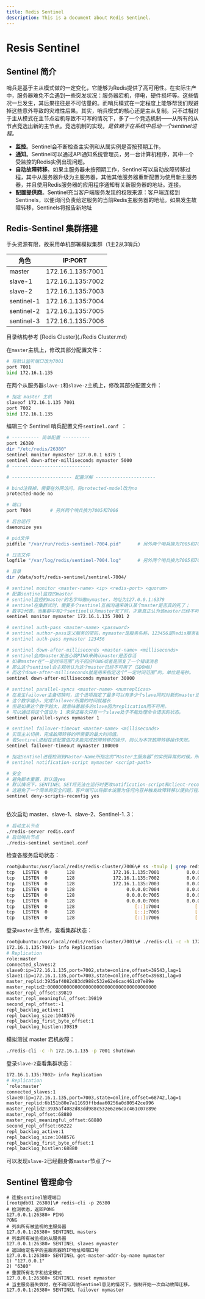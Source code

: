 ```yaml
---
title: Redis Sentinel
description: This is a document about Redis Sentinel.
---
```


# Resis Sentinel    

## Sentinel 简介

哨兵是基于主从模式做的一定变化，它能够为Redis提供了高可用性。在实际生产中，服务器难免不会遇到一些突发状况：服务器宕机，停电，硬件损坏等。这些情况一旦发生，其后果往往是不可估量的。而哨兵模式在一定程度上能够帮我们规避掉这些意外导致的灾难性后果。其实，哨兵模式的核心还是主从复制。只不过相对于主从模式在主节点宕机导致不可写的情况下，多了一个竞选机制——从所有的从节点竞选出新的主节点。竞选机制的实现，*是依赖于在系统中启动一个sentinel进程。*

- **监控**。Sentinel会不断检查主实例和从属实例是否按预期工作。
- **通知**。Sentinel可以通过API通知系统管理员，另一台计算机程序，其中一个受监控的Redis实例出现问题。
- **自动故障转移**。如果主服务器未按预期工作，Sentinel可以启动故障转移过程，其中从服务器升级为主服务器，其他其他服务器重新配置为使用新主服务器，并且使用Redis服务器的应用程序通知有关新服务器的地址。连接。
- **配置提供商**。Sentinel充当客户端服务发现的权限来源：客户端连接到Sentinels，以便询问负责给定服务的当前Redis主服务器的地址。如果发生故障转移，Sentinels将报告新地址

## Redis-Sentinel 集群搭建

手头资源有限，故采用单机部署模拟集群（1主2从3哨兵）

| 角色       | IP:PORT           |
| ---------- | ----------------- |
| master     | 172.16.1.135:7001 |
| slave-1    | 172.16.1.135:7002 |
| slave-2    | 172.16.1.135:7003 |
| sentinel-1 | 172.16.1.135:7004 |
| sentinel-2 | 172.16.1.135:7005 |
| sentinel-3 | 172.16.1.135:7006 |

目录结构参考 [Redis Cluster](./Redis Cluster.md)

在`master`主机上，修改其部分配置文件：

```bash
# 将默认监听端口改为7001
port 7001
bind 172.16.1.135
```

在两个从服务器`slave-1`和`slave-2`主机上，修改其部分配置文件：

```bash
# 指定 master 主机
slaveof 172.16.1.135 7001
port 7002
bind 172.16.1.135
```

编辑三个 Sentinel 哨兵配置文件`sentinel.conf `：

```bash
# ---------- 简单配置 ----------
port 26380
dir "/etc/redis/26380"
sentinel monitor mymaster 127.0.0.1 6379 1
sentinel down-after-milliseconds mymaster 5000
# -----------------------------

# ---------------------- 配置详解 ----------------------

# bind注释掉，需要在外网访问，将protected-model改为no
protected-mode no

# 端口
port 7004		# 另外两个哨兵换为7005和7006

# 后台运行
daemonize yes

# pid文件
pidfile "/var/run/redis-sentinel-7004.pid"		# 另外两个哨兵换为7005和7006

# 日志文件
logfile "/var/log/redis/sentinel-7004.log"		# 另外两个哨兵换为7005和7006

# 目录
dir /data/soft/redis-sentinel/sentinel-7004/

# sentinel monitor <master-name> <ip> <redis-port> <quorum>
# 配置sentinel监控的master
# sentinel监控的master的名字叫做mymaster，地址为127.0.0.1:6379
# sentinel在集群式时，需要多个sentinel互相沟通来确认某个master是否真的死了；
# 数字2代表，当集群中有2个sentinel认为master死了时，才能真正认为该master已经不可用了。
sentinel monitor mymaster 172.16.1.135 7001 2

# sentinel auth-pass <master-name> <password>
# sentinel author-pass定义服务的密码，mymaster是服务名称，123456是Redis服务器密码
# sentinel auth-pass mymaster 123456

# sentinel down-after-milliseconds <master-name> <milliseconds>
# sentinel会向master发送心跳PING来确认master是否存活
# 如果master在“一定时间范围”内不回应PONG或者是回复了一个错误消息
# 那么这个sentinel会主观地认为这个master已经不可用了（SDOWN）
# 而这个down-after-milliseconds就是用来指定这个“一定时间范围”的，单位是毫秒。
sentinel down-after-milliseconds mymaster 30000

# sentinel parallel-syncs <master-name> <numreplicas>
# 在发生failover主备切换时，这个选项指定了最多可以有多少个slave同时对新的master进行同步
# 这个数字越小，完成failover所需的时间就越长
# 但是如果这个数字越大，就意味着越多的slave因为replication而不可用。
# 可以通过将这个值设为 1 来保证每次只有一个slave处于不能处理命令请求的状态。
sentinel parallel-syncs mymaster 1

# sentinel failover-timeout <master-name> <milliseconds>
# 实现主从切换，完成故障转移的所需要的最大时间值。
# 若Sentinel进程在该配置值内未能完成故障转移的操作，则认为本次故障转移操作失败。
sentinel failover-timeout mymaster 180000

# 指定Sentinel进程检测到Master-Name所指定的“Master主服务器”的实例异常的时候，所要调用的报警脚本。
# sentinel notification-script mymaster <script-path>

# 安全
# 避免脚本重置，默认值yes
# 默认情况下，SENTINEL SET将无法在运行时更改notification-script和client-reconfig-script。
# 这避免了一个简单的安全问题，客户端可以将脚本设置为任何内容并触发故障转移以便执行程序。
sentinel deny-scripts-reconfig yes
                                                                                          
```

依次启动 master、slave-1、slave-2、Sentinel-1..3：

```bash
# 启动主从节点
./redis-server redis.conf
# 启动哨兵节点
./redis-sentinel sentinel.conf
```

检查各服务启动状态：

```bash
root@ubuntu:/usr/local/redis/redis-cluster/7006\# ss -tnulp | grep redis
tcp   LISTEN  0       128              172.16.1.135:7001          0.0.0.0:*      users:(("redis-server",pid=3474,fd=6))                                         
tcp   LISTEN  0       128              172.16.1.135:7002          0.0.0.0:*      users:(("redis-server",pid=3481,fd=6))                                         
tcp   LISTEN  0       128              172.16.1.135:7003          0.0.0.0:*      users:(("redis-server",pid=3490,fd=6))                                         
tcp   LISTEN  0       128                   0.0.0.0:7004          0.0.0.0:*      users:(("redis-sentinel",pid=3549,fd=7))                                       
tcp   LISTEN  0       128                   0.0.0.0:7005          0.0.0.0:*      users:(("redis-sentinel",pid=3557,fd=7))                                       
tcp   LISTEN  0       128                   0.0.0.0:7006          0.0.0.0:*      users:(("redis-sentinel",pid=3563,fd=7))                                       
tcp   LISTEN  0       128                      [::]:7004             [::]:*      users:(("redis-sentinel",pid=3549,fd=6))                                       
tcp   LISTEN  0       128                      [::]:7005             [::]:*      users:(("redis-sentinel",pid=3557,fd=6))                                       
tcp   LISTEN  0       128                      [::]:7006             [::]:*      users:(("redis-sentinel",pid=3563,fd=6))                                       
```

登录`master`主节点，查看集群状态：

```bash
root@ubuntu:/usr/local/redis/redis-cluster/7001\# ./redis-cli -c -h 172.16.1.135 -p 7001
172.16.1.135:7001> info Replication
# Replication
role:master
connected_slaves:2
slave0:ip=172.16.1.135,port=7002,state=online,offset=39543,lag=1
slave1:ip=172.16.1.135,port=7003,state=online,offset=39681,lag=0
master_replid:3935af4082d83dd988c532e62e6cac461c07e89e
master_replid2:0000000000000000000000000000000000000000
master_repl_offset:39819
master_repl_meaningful_offset:39819
second_repl_offset:-1
repl_backlog_active:1
repl_backlog_size:1048576
repl_backlog_first_byte_offset:1
repl_backlog_histlen:39819
```

模拟测试 master 宕机故障：

```bash
./redis-cli -c -h 172.16.1.135 -p 7001 shutdown
```

登录`slave-2`查看集群状态：

```bash
172.16.1.135:7002> info Replication
# Replication
`role:master`
connected_slaves:1
slave0:ip=172.16.1.135,port=7003,state=online,offset=68742,lag=1
master_replid:6b151b80e7a11693ffbdaa60256a0d80542ce996
master_replid2:3935af4082d83dd988c532e62e6cac461c07e89e
master_repl_offset:68880
master_repl_meaningful_offset:68880
second_repl_offset:66222
repl_backlog_active:1
repl_backlog_size:1048576
repl_backlog_first_byte_offset:1
repl_backlog_histlen:68880
```

可以发现`slave-2`已经翻身做`master`节点了～

## Sentinel 管理命令

```shell
# 连接sentinel管理端口
[root@db01 26380]\# redis-cli -p 26380
# 检测状态，返回PONG
127.0.0.1:26380> PING
PONG
# 列出所有被监视的主服务器
127.0.0.1:26380> SENTINEL masters
# 列出所有被监视的从服务器
127.0.0.1:26380> SENTINEL slaves mymaster
# 返回给定名字的主服务器的IP地址和端口号
127.0.0.1:26380> SENTINEL get-master-addr-by-name mymaster
1) "127.0.0.1"
2) "6380"
# 重置所有名字和给定模式
127.0.0.1:26380> SENTINEL reset mymaster
# 当主服务器失效时，在不询问其他Sentinel意见的情况下，强制开始一次自动故障迁移。
127.0.0.1:26380> SENTINEL failover mymaster
```